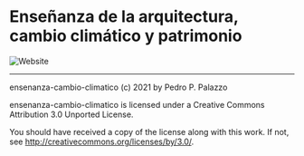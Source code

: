 # Enseñanza de la arquitectura, cambio climático y patrimonio #

![Website](https://github.com/dmcpatrimonio/ensenanza-cambio-climatico/workflows/Website/badge.svg)

* * *

 ensenanza-cambio-climatico (c) 2021 by Pedro P. Palazzo
 
 ensenanza-cambio-climatico is licensed under a
 Creative Commons Attribution 3.0 Unported License.
 
 You should have received a copy of the license along with this
 work.  If not, see <http://creativecommons.org/licenses/by/3.0/>.
